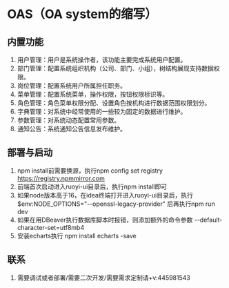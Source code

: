 
# OAS（OA system的缩写）

## 内置功能

1.  用户管理：用户是系统操作者，该功能主要完成系统用户配置。
2.  部门管理：配置系统组织机构（公司、部门、小组），树结构展现支持数据权限。
3.  岗位管理：配置系统用户所属担任职务。
4.  菜单管理：配置系统菜单，操作权限，按钮权限标识等。
5.  角色管理：角色菜单权限分配、设置角色按机构进行数据范围权限划分。
6.  字典管理：对系统中经常使用的一些较为固定的数据进行维护。
7.  参数管理：对系统动态配置常用参数。
8.  通知公告：系统通知公告信息发布维护。

## 部署与启动
1. npm install前需要换源，执行npm config set registry https://registry.npmmirror.com
2. 前端首次启动进入ruoyi-ui目录后，执行npm install即可
3. 如果node版本高于16，在idea终端打开进入ruoyi-ui目录后，执行 $env:NODE_OPTIONS="--openssl-legacy-provider" 后再执行npm run dev
4. 如果在用DBeaver执行数据库脚本时报错，则添加额外的命令参数 --default-character-set=utf8mb4
5. 安装echarts执行 npm install echarts -save

## 联系
1. 需要调试或者部署/需要二次开发/需要需求定制请+v:445981543


